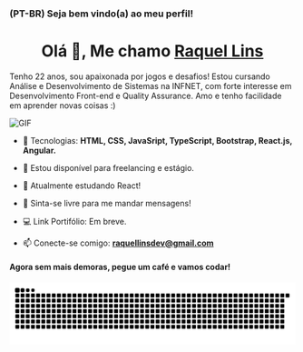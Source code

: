 
### (PT-BR) Seja bem vindo(a) ao meu perfil! 

<h1 align="center">Olá 👋, Me chamo <a href="https://github.com/kelldm?tab=repositories/" target="blank">
Raquel Lins</a></h1>

Tenho 22 anos, sou apaixonada por jogos e desafios! Estou cursando Análise e Desenvolvimento de Sistemas na INFNET, com forte interesse em Desenvolvimento Front-end e Quality Assurance. Amo e tenho facilidade em aprender novas coisas :)

<a target="_blank" align="center">
  <img height="250" width="250" alt="GIF" src="https://media.giphy.com/media/S9oNGC1E42VT2JRysv/giphy.gif">
</a>

- 🚩 Tecnologias: **HTML, CSS, JavaSript, TypeScript, Bootstrap, React.js, Angular.**

- 🤝 Estou disponível para freelancing e estágio.

- 🌱 Atualmente estudando React!

- 💬  Sinta-se livre para me mandar mensagens!

- 💻 Link Portifólio: Em breve.

- 📫 Conecte-se comigo: **raquellinsdev@gmail.com**



#### **Agora sem mais demoras, pegue um café e vamos codar!**



 
  ![Snake animation](https://github.com/kelldm/kelldm/blob/output/github-contribution-grid-snake.svg)
 
 
  ##
 


